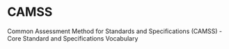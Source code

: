# CAMSS
Common Assessment Method for Standards and Specifications (CAMSS) - Core Standard and Specifications Vocabulary
